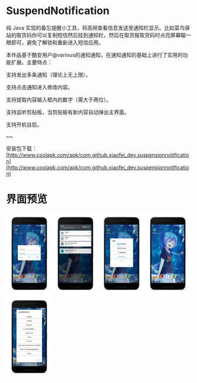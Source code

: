 # SuspendNotification

纯 Java 实现的备忘提醒小工具，将高频查看信息发送至通知栏显示。比如菜鸟驿站的取货码你可以复制短信然后挂到通知栏，然后在取货报取货码时点亮屏幕瞄一眼即可，避免了解锁和重新进入短信应用。

本作品基于酷安用户@various的通知通知，在通知通知的基础上进行了实用的功能扩展。主要特点：

支持发出多条通知（理论上无上限）。

支持点击通知进入修改内容。

支持提取内容输入框内的数字（需大于两位）。

支持监听剪贴板，当剪贴板有新内容自动弹出主界面。

支持开机自启。

~~

安装包下载：[http://www.coolapk.com/apk/com.github.xiaofei_dev.suspensionnotification](http://www.coolapk.com/apk/com.github.xiaofei_dev.suspensionnotification)

# 界面预览

<img src="https://github.com/xiaofei-dev/SuspendNotification/blob/master/art/enframe_2017-05-16-07-12-21.png" width="25%" height="25%"><img src="https://github.com/xiaofei-dev/SuspendNotification/blob/master/art/enframe_2017-05-16-07-12-30.png" width="25%" height="25%"><img src="https://github.com/xiaofei-dev/SuspendNotification/blob/master/art/enframe_2017-05-16-07-12-43.png" width="25%" height="25%"><img src="https://github.com/xiaofei-dev/SuspendNotification/blob/master/art/enframe_2017-05-13-19-49-19.png" width="25%" height="25%"><img src="https://github.com/xiaofei-dev/SuspendNotification/blob/master/art/enframe_2017-05-16-07-12-51.png" width="25%" height="25%">

